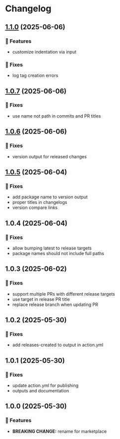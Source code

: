 # Changelog

## [1.1.0](https://github.com/wearethefoos/release-monorepo-action/compare/v1.0.7...v1.1.0) (2025-06-06)

### 🚀 Features

- customize indentation via input

### 🐛 Fixes

- log tag creation errors

## [1.0.7](https://github.com/wearethefoos/release-monorepo-action/compare/v1.0.6...v1.0.7) (2025-06-06)

### 🐛 Fixes

- use name not path in commits and PR titles

## [1.0.6](https://github.com/wearethefoos/release-monorepo-action/compare/v1.0.5...v1.0.6) (2025-06-06)

### 🐛 Fixes

- version output for released changes

## [1.0.5](https://github.com/wearethefoos/release-monorepo-action/compare/v1.0.4...v1.0.5) (2025-06-04)

### 🐛 Fixes

- add package name to version output
- proper titles in changelogs
- version compare links

## 1.0.4 (2025-06-04)

### 🐛 Fixes

- allow bumping latest to release targets
- package names should not include full paths

## 1.0.3 (2025-06-02)

### 🐛 Fixes

- support multiple PRs with different release targets
- use target in release PR title
- replace release branch when updating PR

## 1.0.2 (2025-05-30)

### 🐛 Fixes

- add releases-created to output in action.yml

## 1.0.1 (2025-05-30)

### 🐛 Fixes

- update action.yml for publishing
- outputs and documentation

## 1.0.0 (2025-05-30)

### 🚀 Features

- **BREAKING CHANGE:** rename for marketplace
